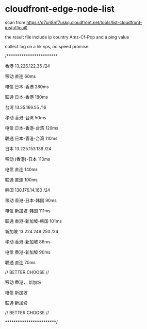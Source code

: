 # cloudfront-edge-node-list


scan from https://d7uri8nf7uskq.cloudfront.net/tools/list-cloudfront-ips(officail)

the result file include ip country Amz-Cf-Pop and a ping value

collect log on a hk vps, no speed promise.


/************************


香港 13.226.122.35 /24 

移动 直连 60ms 

电信 日本-香港 280ms 

联通 日本-香港 180ms


台湾 13.35.166.55 /16 

移动 香港-台湾 50ms 

电信 日本-香港-台湾 120ms 

联通 日本-香港-台湾 110ms


日本 13.225.153.139 /24 

移动 (香港)-日本 110ms 

电信 直连 140ms 

联通 直连 100ms


韩国 130.176.14.160 /24 

移动 香港-日本-韩国 90ms 

电信 新加坡-韩国 111ms 

联通 香港-新加坡-韩国 101ms


新加坡 13.224.249.250 /24 

移动 香港-新加坡 88ms 

电信 香港-新加坡 90ms 

联通 直连 70ms



// BETTER CHOOSE //

移动 香港， 新加坡 

电信 新加坡 

联通 新加坡

// BETTER CHOOSE //



************************/
